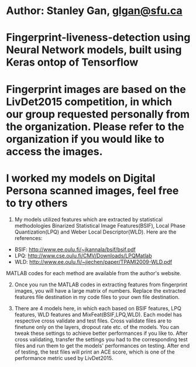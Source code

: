 # Author: Stanley Gan, glgan@sfu.ca
# Fingerprint-liveness-detection using Neural Network models, built using Keras ontop of Tensorflow
# Fingerprint images are based on the LivDet2015 competition, in which our group requested personally from the organization. Please refer to the organization if you would like to access the images.
# I worked my models on Digital Persona scanned images, feel free to try others

1) My models utilized features which are extracted by statistical methodologies Binarized Statistical Image Features(BSIF), 
Local Phase Quantization(LPQ) and Weber Local Descriptor(WLD). Here are the references:
- BSIF: http://www.ee.oulu.fi/~jkannala/bsif/bsif.pdf
- LPQ: http://www.cse.oulu.fi/CMV/Downloads/LPQMatlab
- WLD: http://www.ee.oulu.fi/~jiechen/paper/TPAMI2009-WLD.pdf

MATLAB codes for each method are available from the author's website.

2) Once you run the MATLAB codes in extracting features from fingerprint images, you will have a large matrix of numbers. 
Replace the extracted features file destination in my code files to your own file destination.

3) There are 4 models here, in which each based on BSIF features, LPQ features, WLD features and MixFeat(BSIF,LPQ,WLD). 
Each model has respective cross validate and test files. Cross validate files are to finetune only on the layers, dropout rate etc. 
of the models. You can tweak these settings to achieve better performances if you like to. After cross validating, transfer the 
settings you had to the corresponding test files and run them to get the models' performances on testing. After end of testing,
the test files will print an ACE score, which is one of the performance metric used by LivDet2015.
